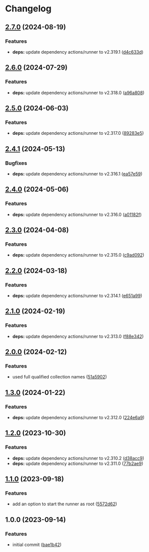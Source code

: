 # Changelog

## [2.7.0](https://github.com/rolehippie/github-runner/compare/v2.6.0...v2.7.0) (2024-08-19)


### Features

* **deps:** update dependency actions/runner to v2.319.1 ([d4c633d](https://github.com/rolehippie/github-runner/commit/d4c633daf86ab159007cb9d8b0ead11d3988d4b1))

## [2.6.0](https://github.com/rolehippie/github-runner/compare/v2.5.0...v2.6.0) (2024-07-29)


### Features

* **deps:** update dependency actions/runner to v2.318.0 ([a96a808](https://github.com/rolehippie/github-runner/commit/a96a8087bc94fbe197ec73733b23cc50378815a9))

## [2.5.0](https://github.com/rolehippie/github-runner/compare/v2.4.1...v2.5.0) (2024-06-03)


### Features

* **deps:** update dependency actions/runner to v2.317.0 ([89283e5](https://github.com/rolehippie/github-runner/commit/89283e57a72c076d76c07f9827e3ff235713cb5c))

## [2.4.1](https://github.com/rolehippie/github-runner/compare/v2.4.0...v2.4.1) (2024-05-13)


### Bugfixes

* **deps:** update dependency actions/runner to v2.316.1 ([ea57e59](https://github.com/rolehippie/github-runner/commit/ea57e59863983052490804766abdffd4f423dec3))

## [2.4.0](https://github.com/rolehippie/github-runner/compare/v2.3.0...v2.4.0) (2024-05-06)


### Features

* **deps:** update dependency actions/runner to v2.316.0 ([a01182f](https://github.com/rolehippie/github-runner/commit/a01182f91389f7af0c46762200a6a96be74262d2))

## [2.3.0](https://github.com/rolehippie/github-runner/compare/v2.2.0...v2.3.0) (2024-04-08)


### Features

* **deps:** update dependency actions/runner to v2.315.0 ([c9ad092](https://github.com/rolehippie/github-runner/commit/c9ad0928cca58f219e3e98f7ac22ba2bbd7bc3cf))

## [2.2.0](https://github.com/rolehippie/github-runner/compare/v2.1.0...v2.2.0) (2024-03-18)


### Features

* **deps:** update dependency actions/runner to v2.314.1 ([e651a99](https://github.com/rolehippie/github-runner/commit/e651a99793c0ddda972d657d6ee9b51829923a36))

## [2.1.0](https://github.com/rolehippie/github-runner/compare/v2.0.0...v2.1.0) (2024-02-19)


### Features

* **deps:** update dependency actions/runner to v2.313.0 ([f88e342](https://github.com/rolehippie/github-runner/commit/f88e3421e800285c2fd69908f56db907900a3037))

## [2.0.0](https://github.com/rolehippie/github-runner/compare/v1.3.0...v2.0.0) (2024-02-12)


### Features

* used full qualified collection names ([51a5902](https://github.com/rolehippie/github-runner/commit/51a59021cd4199181c412afe5daaf8fb5a8abcc1))

## [1.3.0](https://github.com/rolehippie/github-runner/compare/v1.2.0...v1.3.0) (2024-01-22)


### Features

* **deps:** update dependency actions/runner to v2.312.0 ([224e6a9](https://github.com/rolehippie/github-runner/commit/224e6a954e2988041c985ce2f36b13c56c3996da))

## [1.2.0](https://github.com/rolehippie/github-runner/compare/v1.1.0...v1.2.0) (2023-10-30)


### Features

* **deps:** update dependency actions/runner to v2.310.2 ([d38acc9](https://github.com/rolehippie/github-runner/commit/d38acc98507d8aa63879994a4671938effe6abe1))
* **deps:** update dependency actions/runner to v2.311.0 ([77b2ae9](https://github.com/rolehippie/github-runner/commit/77b2ae9b5830b5025d9fb58744f31f847f72b127))

## [1.1.0](https://github.com/rolehippie/github-runner/compare/v1.0.0...v1.1.0) (2023-09-18)


### Features

* add an option to start the runner as root ([5572d62](https://github.com/rolehippie/github-runner/commit/5572d622092ca834fce76b98abb31163c8741c16))

## 1.0.0 (2023-09-14)


### Features

* initial commit ([bae1b42](https://github.com/rolehippie/github-runner/commit/bae1b4278f854cabce67806a1295d76d975435d1))
